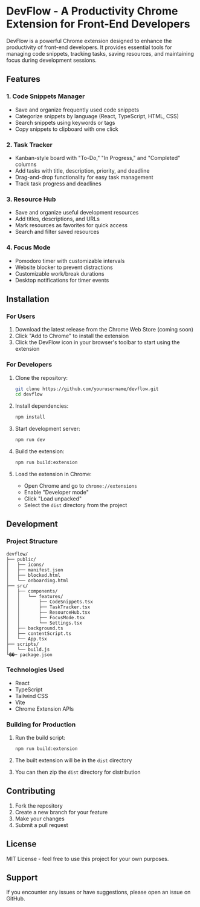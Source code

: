 # DevFlow - A Productivity Chrome Extension for Front-End Developers

DevFlow is a powerful Chrome extension designed to enhance the productivity of front-end developers. It provides essential tools for managing code snippets, tracking tasks, saving resources, and maintaining focus during development sessions.

## Features

### 1. Code Snippets Manager
- Save and organize frequently used code snippets
- Categorize snippets by language (React, TypeScript, HTML, CSS)
- Search snippets using keywords or tags
- Copy snippets to clipboard with one click

### 2. Task Tracker
- Kanban-style board with "To-Do," "In Progress," and "Completed" columns
- Add tasks with title, description, priority, and deadline
- Drag-and-drop functionality for easy task management
- Track task progress and deadlines

### 3. Resource Hub
- Save and organize useful development resources
- Add titles, descriptions, and URLs
- Mark resources as favorites for quick access
- Search and filter saved resources

### 4. Focus Mode
- Pomodoro timer with customizable intervals
- Website blocker to prevent distractions
- Customizable work/break durations
- Desktop notifications for timer events

## Installation

### For Users
1. Download the latest release from the Chrome Web Store (coming soon)
2. Click "Add to Chrome" to install the extension
3. Click the DevFlow icon in your browser's toolbar to start using the extension

### For Developers
1. Clone the repository:
   ```bash
   git clone https://github.com/yourusername/devflow.git
   cd devflow
   ```

2. Install dependencies:
   ```bash
   npm install
   ```

3. Start development server:
   ```bash
   npm run dev
   ```

4. Build the extension:
   ```bash
   npm run build:extension
   ```

5. Load the extension in Chrome:
   - Open Chrome and go to `chrome://extensions`
   - Enable "Developer mode"
   - Click "Load unpacked"
   - Select the `dist` directory from the project

## Development

### Project Structure
```
devflow/
├── public/
│   ├── icons/
│   ├── manifest.json
│   ├── blocked.html
│   └── onboarding.html
├── src/
│   ├── components/
│   │   └── features/
│   │       ├── CodeSnippets.tsx
│   │       ├── TaskTracker.tsx
│   │       ├── ResourceHub.tsx
│   │       ├── FocusMode.tsx
│   │       └── Settings.tsx
│   ├── background.ts
│   ├── contentScript.ts
│   └── App.tsx
├── scripts/
│   └── build.js
└��─ package.json
```

### Technologies Used
- React
- TypeScript
- Tailwind CSS
- Vite
- Chrome Extension APIs

### Building for Production
1. Run the build script:
   ```bash
   npm run build:extension
   ```

2. The built extension will be in the `dist` directory
3. You can then zip the `dist` directory for distribution

## Contributing
1. Fork the repository
2. Create a new branch for your feature
3. Make your changes
4. Submit a pull request

## License
MIT License - feel free to use this project for your own purposes.

## Support
If you encounter any issues or have suggestions, please open an issue on GitHub.
